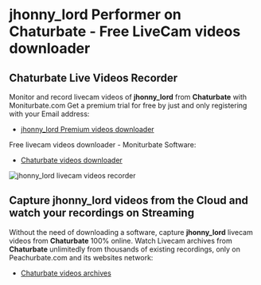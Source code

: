 # jhonny_lord Performer on Chaturbate - Free LiveCam videos downloader

## Chaturbate Live Videos Recorder

Monitor and record livecam videos of **jhonny_lord** from **Chaturbate** with Moniturbate.com
Get a premium trial for free by just and only registering with your Email address:
* [jhonny_lord Premium videos downloader](https://moniturbate.com/request-demo-licence-key.html)

Free livecam videos downloader - Moniturbate Software:
* [Chaturbate videos downloader](https://moniturbate.com/moniturbate-download-software.html)

![jhonny_lord livecam videos recorder](https://peachurnet.com/templates/moniturbate-software.png)


## Capture jhonny_lord videos from the Cloud and watch your recordings on Streaming

Without the need of downloading a software, capture **jhonny_lord** livecam videos from **Chaturbate** 100% online.
Watch Livecam archives from **Chaturbate** unlimitedly from thousands of existing recordings, only on Peachurbate.com and its websites network:
* [Chaturbate videos archives](https://peachurnet.com/)